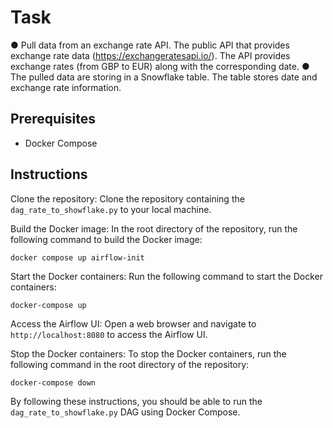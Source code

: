 # Task
● Pull data from an exchange rate API. The public API that provides exchange rate data (https://exchangeratesapi.io/). 
The API provides exchange rates (from GBP to EUR) along with the corresponding date.
● The pulled data are storing in a Snowflake table. The table stores date and exchange rate information. 

## Prerequisites

- Docker Compose

## Instructions

Clone the repository: Clone the repository containing the `dag_rate_to_showflake.py` to your local machine.

Build the Docker image: In the root directory of the repository, run the following command to build the Docker image:

```
docker compose up airflow-init
```

Start the Docker containers: Run the following command to start the Docker containers:

```
docker-compose up
```

Access the Airflow UI: Open a web browser and navigate to `http://localhost:8080` to access the Airflow UI.

Stop the Docker containers: To stop the Docker containers, run the following command in the root directory of the repository:

```
docker-compose down
```

By following these instructions, you should be able to run the `dag_rate_to_showflake.py` DAG using Docker Compose.